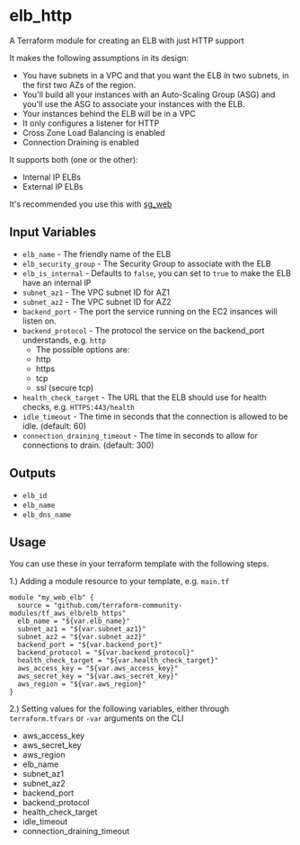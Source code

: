 elb_http
==================
A Terraform module for creating an ELB with just HTTP support

It makes the following assumptions in its design:
* You have subnets in a VPC and that you want the ELB in two subnets,
  in the first two AZs of the region.
* You'll build all your instances with an Auto-Scaling Group (ASG)
  and you'll use the ASG to associate your instances with the ELB.
* Your instances behind the ELB will be in a VPC
* It only configures a listener for HTTP
* Cross Zone Load Balancing is enabled
* Connection Draining is enabled

It supports both (one or the other):
- Internal IP ELBs
- External IP ELBs

It's recommended you use this with
[sg_web](https://github.com/terraform-community-module/tf_aws_sg/tree/master/sg_web)

Input Variables
---------------

- `elb_name` - The friendly name of the ELB
- `elb_security_group` - The Security Group to associate with the ELB
- `elb_is_internal` - Defaults to `false`, you can set to `true` to make
   the ELB have an internal IP
- `subnet_az1` - The VPC subnet ID for AZ1
- `subnet_az2` - The VPC subnet ID for AZ2
- `backend_port` - The port the service running on the EC2 insances
    will listen on.
- `backend_protocol` - The protocol the service on the backend_port
    understands, e.g. `http` 
    - The possible options are:
    - http
    - https
    - tcp
    - ssl (secure tcp)
- `health_check_target` - The URL that the ELB should use for health
    checks, e.g. `HTTPS:443/health`
- `idle_timeout` - The time in seconds that the connection is allowed to be
    idle. (default: 60)
- `connection_draining_timeout` - The time in seconds to allow for connections
    to drain. (default: 300)

Outputs
------

- `elb_id`
- `elb_name`
- `elb_dns_name`

Usage
-----

You can use these in your terraform template with the following steps.

1.) Adding a module resource to your template, e.g. `main.tf`

```
module "my_web_elb" {
  source = "github.com/terraform-community-modules/tf_aws_elb/elb_https"
  elb_name = "${var.elb_name}"
  subnet_az1 = "${var.subnet_az1}"
  subnet_az2 = "${var.subnet_az2}"
  backend_port = "${var.backend_port}"
  backend_protocol = "${var.backend_protocol}"
  health_check_target = "${var.health_check_target}"
  aws_access_key = "${var.aws_access_key}"
  aws_secret_key = "${var.aws_secret_key}"
  aws_region = "${var.aws_region}"
}
```

2.) Setting values for the following variables, either through `terraform.tfvars` or `-var` arguments on the CLI

- aws_access_key
- aws_secret_key
- aws_region
- elb_name
- subnet_az1
- subnet_az2
- backend_port
- backend_protocol
- health_check_target
- idle_timeout
- connection_draining_timeout
